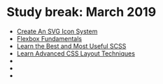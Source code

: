 # Study break: March 2019

- [Create An SVG Icon System](https://egghead.io/courses/create-an-svg-icon-system)
- [Flexbox Fundamentals](https://egghead.io/lessons/flexbox-using-flexbox-in-websites-and-applications)
- [Learn the Best and Most Useful SCSS](https://egghead.io/lessons/css-write-custom-functions-with-the-scss-function-directive)
- [Learn Advanced CSS Layout Techniques](https://egghead.io/lessons/css-control-image-aspect-ratio-using-css)
- []()
- []()
- []()
